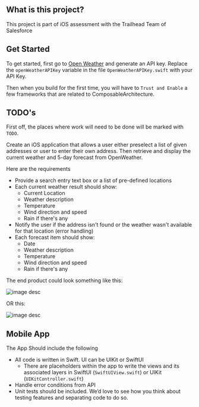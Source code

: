 ## What is this project?
This project is part of iOS assessment with the Trailhead Team of Salesforce

## Get Started
To get started, first go to [Open Weather](https://home.openweathermap.org/api_keys) and generate an API key. Replace the `openWeatherAPIKey` variable in the file `OpenWeatherAPIKey.swift` with your API Key.

Then when you build for the first time, you will have to `Trust and Enable` a few frameworks that are related to ComposableArchitecture.

## TODO's
First off, the places where work will need to be done will be marked with `TODO`.

Create an iOS application that allows a user either preselect a list of given addresses or user to enter their own address. Then retrieve and display the current weather and 5-day forecast from OpenWeather.

Here are the requirements

* Provide a search entry text box or a list of pre-defined locations
* Each current weather result should show:
    * Current Location
    * Weather description
    * Temperature
    * Wind direction and speed
    * Rain if there's any
* Notify the user if the address isn't found or the weather wasn't available for that location (error handling)
* Each forecast item should show:
    * Date
    * Weather description
    * Temperature
    * Wind direction and speed
    * Rain if there's any

The end product could look something like this:

![image desc](./Screenshots/Screenshot%202024-05-22%20at%208.35.04 PM.png)

OR this:

![image desc](./Screenshots/Screenshot%202024-05-22%20at%208.35.09 PM.png)

## Mobile App

The App Should include the following

* All code is written in Swift. UI can be UIKit or SwiftUI
    * There are placeholders within the app to write the views and its associated layers in SwiftUI (`SwiftUIView.swift`) or UIKit (`UIKitController.swift`)
* Handle error conditions from API
* Unit tests should be included. We’d love to see how you think about testing features and separating code to do so.
